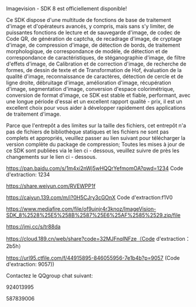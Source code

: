 Imagevision - SDK 8 est officiellement disponible!

Ce SDK dispose d'une multitude de fonctions de base de traitement d'image et d'opérateurs avancés, y compris, mais sans s'y limiter, de puissantes fonctions de lecture et de sauvegarde d'image, de codec de Code QR, de génération de captcha, de recadrage d'image, de cryptage d'image, de compression d'image, de détection de bords, de traitement morphologique, de correspondance de modèle, de détection et de correspondance de caractéristiques, de stéganographie d'image, de filtre d'effets d'image, de Calibration et de correction d'image, de recherche de formes, de dessin de texte et de Transformation de Hof, évaluation de la qualité d'image, reconnaissance de caractères, détection de cercle et de ligne droite, débruitage d'image, amélioration d'image, récupération d'image, segmentation d'image, conversion d'espace colorimétrique, conversion de format d'image, ce SDK est stable et fiable, performant, avec une longue période d'essai et un excellent rapport qualité - prix, il est un excellent choix pour vous aider à développer rapidement des applications de traitement d'image.

Parce que l'entrepôt a des limites sur la taille des fichiers, cet entrepôt n'a pas de fichiers de bibliothèque statiques et les fichiers ne sont pas complets et appropriés, veuillez passer au lien suivant pour télécharger la version complète du package de compression; Toutes les mises à jour de ce SDK sont publiées via le lien ci - dessous, veuillez suivre de près les changements sur le lien ci - dessous.

https://pan.baidu.com/s/1m4xi2nWj5wHQQrYefmomOA?pwd=1234 Code d'extraction: 1234

https://share.weiyun.com/RVEWPP1f

https://caiyun.139.com/m/i?0H5CJry3cGOnX Code d'extraction:f1V0

https://www.mediafire.com/file/of9ujnjr4r3knoz/ImageVision-SDK_8%2528%25E5%258B%2587%25E6%25AF%2585%2529.zip/file

https://jmj.cc/s/tr88da

https://cloud.189.cn/web/share?code=32MJFnqINFze（Code d'extraction：2b5h）

https://url95.ctfile.com/f/44915895-846055956-7e1b4b?p=9057 (Code d'extraction: 9057))

Contactez le QQgroup chat suivant:

924013995

587839006
